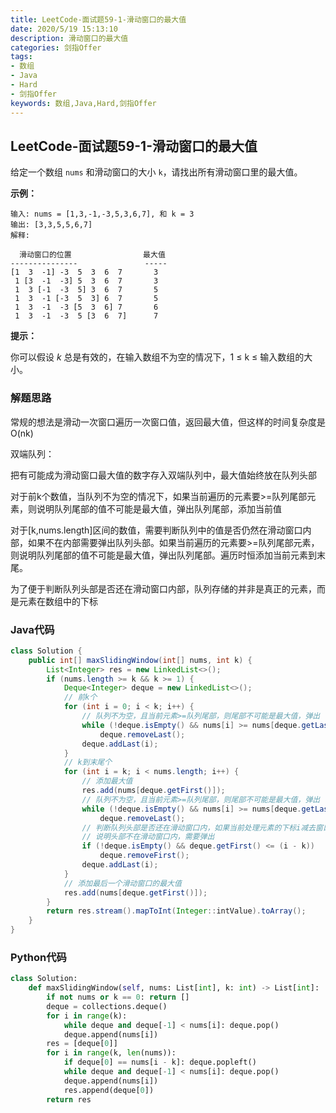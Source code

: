 ```yaml
---
title: LeetCode-面试题59-1-滑动窗口的最大值
date: 2020/5/19 15:13:10
description: 滑动窗口的最大值
categories: 剑指Offer
tags:
- 数组
- Java
- Hard
- 剑指Offer
keywords: 数组,Java,Hard,剑指Offer
---
```


## LeetCode-面试题59-1-滑动窗口的最大值

给定一个数组 `nums` 和滑动窗口的大小 `k`，请找出所有滑动窗口里的最大值。

 <!--more-->

**示例：**

```
输入: nums = [1,3,-1,-3,5,3,6,7], 和 k = 3
输出: [3,3,5,5,6,7] 
解释: 

  滑动窗口的位置                最大值
---------------               -----
[1  3  -1] -3  5  3  6  7       3
 1 [3  -1  -3] 5  3  6  7       3
 1  3 [-1  -3  5] 3  6  7       5
 1  3  -1 [-3  5  3] 6  7       5
 1  3  -1  -3 [5  3  6] 7       6
 1  3  -1  -3  5 [3  6  7]      7
```

**提示：**

你可以假设 *k* 总是有效的，在输入数组不为空的情况下，1 ≤ k ≤ 输入数组的大小。

### 解题思路

常规的想法是滑动一次窗口遍历一次窗口值，返回最大值，但这样的时间复杂度是O(nk)

双端队列：

把有可能成为滑动窗口最大值的数字存入双端队列中，最大值始终放在队列头部

对于前k个数值，当队列不为空的情况下，如果当前遍历的元素要>=队列尾部元素，则说明队列尾部的值不可能是最大值，弹出队列尾部，添加当前值

对于[k,nums.length]区间的数值，需要判断队列中的值是否仍然在滑动窗口内部，如果不在内部需要弹出队列头部。如果当前遍历的元素要>=队列尾部元素，则说明队列尾部的值不可能是最大值，弹出队列尾部。遍历时恒添加当前元素到末尾。

为了便于判断队列头部是否还在滑动窗口内部，队列存储的并非是真正的元素，而是元素在数组中的下标

### Java代码

```java
class Solution {
    public int[] maxSlidingWindow(int[] nums, int k) {
        List<Integer> res = new LinkedList<>();
        if (nums.length >= k && k >= 1) {
            Deque<Integer> deque = new LinkedList<>();
            // 前k个
            for (int i = 0; i < k; i++) {
                // 队列不为空，且当前元素>=队列尾部，则尾部不可能是最大值，弹出
                while (!deque.isEmpty() && nums[i] >= nums[deque.getLast()])
                    deque.removeLast();
                deque.addLast(i);
            }
            // k到末尾个
            for (int i = k; i < nums.length; i++) {
                // 添加最大值
                res.add(nums[deque.getFirst()]);
                // 队列不为空，且当前元素>=队列尾部，则尾部不可能是最大值，弹出
                while (!deque.isEmpty() && nums[i] >= nums[deque.getLast()])
                    deque.removeLast();
                // 判断队列头部是否还在滑动窗口内，如果当前处理元素的下标i减去窗口大小k>=队列头部下标
                // 说明头部不在滑动窗口内，需要弹出
                if (!deque.isEmpty() && deque.getFirst() <= (i - k))
                    deque.removeFirst();
                deque.addLast(i);
            }
            // 添加最后一个滑动窗口的最大值
            res.add(nums[deque.getFirst()]);
        }
        return res.stream().mapToInt(Integer::intValue).toArray();
    }
}
```

### Python代码

```python
class Solution:
    def maxSlidingWindow(self, nums: List[int], k: int) -> List[int]:
        if not nums or k == 0: return []
        deque = collections.deque()
        for i in range(k):
            while deque and deque[-1] < nums[i]: deque.pop()
            deque.append(nums[i])
        res = [deque[0]]
        for i in range(k, len(nums)):
            if deque[0] == nums[i - k]: deque.popleft()
            while deque and deque[-1] < nums[i]: deque.pop()
            deque.append(nums[i])
            res.append(deque[0])
        return res
```

